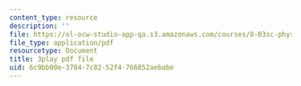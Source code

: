 ```yaml
---
content_type: resource
description: ''
file: https://ol-ocw-studio-app-qa.s3.amazonaws.com/courses/8-03sc-physics-iii-vibrations-and-waves-fall-2016/6c9bb00e37847c8252f4766852aebabe_4ysFC9vd3GE.pdf
file_type: application/pdf
resourcetype: Document
title: 3play pdf file
uid: 6c9bb00e-3784-7c82-52f4-766852aebabe
---
```

